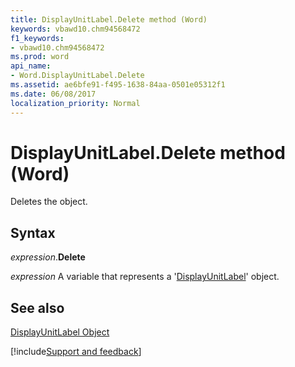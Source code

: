 ```yaml
---
title: DisplayUnitLabel.Delete method (Word)
keywords: vbawd10.chm94568472
f1_keywords:
- vbawd10.chm94568472
ms.prod: word
api_name:
- Word.DisplayUnitLabel.Delete
ms.assetid: ae6bfe91-f495-1638-84aa-0501e05312f1
ms.date: 06/08/2017
localization_priority: Normal
---
```



# DisplayUnitLabel.Delete method (Word)

Deletes the object.


## Syntax

_expression_.**Delete**

_expression_ A variable that represents a '[DisplayUnitLabel](Word.DisplayUnitLabel.md)' object.


## See also


[DisplayUnitLabel Object](Word.DisplayUnitLabel.md)

[!include[Support and feedback](~/includes/feedback-boilerplate.md)]